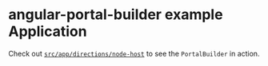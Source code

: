 # angular-portal-builder example Application

Check out [`src/app/directions/node-host`](https://github.com/marvinderksen/angular-portal-builder/projects/examples/a2b/src/app/directions/node-host) to see the `PortalBuilder` in action.
